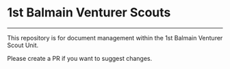 # 1st Balmain Venturer Scouts
***
This repository is for document management within the 1st Balmain Venturer Scout Unit.

Please create a PR if you want to suggest changes.

